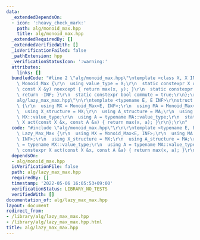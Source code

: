 ```yaml
---
data:
  _extendedDependsOn:
  - icon: ':heavy_check_mark:'
    path: alg/monoid_max.hpp
    title: alg/monoid_max.hpp
  _extendedRequiredBy: []
  _extendedVerifiedWith: []
  _isVerificationFailed: false
  _pathExtension: hpp
  _verificationStatusIcon: ':warning:'
  attributes:
    links: []
  bundledCode: "#line 2 \"alg/monoid_max.hpp\"\ntemplate <class X, X INF>\r\nstruct\
    \ Monoid_Max {\r\n  using value_type = X;\r\n  static constexpr X op(const X &x,\
    \ const X &y) noexcept { return max(x, y); }\r\n  static constexpr X unit() {\
    \ return -INF; }\r\n  static constexpr bool commute = true;\r\n};\r\n#line 2 \"\
    alg/lazy_max_max.hpp\"\n\r\ntemplate <typename E, E INF>\r\nstruct Lazy_Max_Max\
    \ {\r\n  using MX = Monoid_Max<E, INF>;\r\n  using MA = Monoid_Max<E, INF>;\r\n\
    \  using X_structure = MX;\r\n  using A_structure = MA;\r\n  using X = typename\
    \ MX::value_type;\r\n  using A = typename MA::value_type;\r\n  static constexpr\
    \ X act(const X &x, const A &a) { return max(x, a); }\r\n};\r\n"
  code: "#include \"alg/monoid_max.hpp\"\r\n\r\ntemplate <typename E, E INF>\r\nstruct\
    \ Lazy_Max_Max {\r\n  using MX = Monoid_Max<E, INF>;\r\n  using MA = Monoid_Max<E,\
    \ INF>;\r\n  using X_structure = MX;\r\n  using A_structure = MA;\r\n  using X\
    \ = typename MX::value_type;\r\n  using A = typename MA::value_type;\r\n  static\
    \ constexpr X act(const X &x, const A &a) { return max(x, a); }\r\n};\r\n"
  dependsOn:
  - alg/monoid_max.hpp
  isVerificationFile: false
  path: alg/lazy_max_max.hpp
  requiredBy: []
  timestamp: '2022-05-06 16:05:53+09:00'
  verificationStatus: LIBRARY_NO_TESTS
  verifiedWith: []
documentation_of: alg/lazy_max_max.hpp
layout: document
redirect_from:
- /library/alg/lazy_max_max.hpp
- /library/alg/lazy_max_max.hpp.html
title: alg/lazy_max_max.hpp
---
```

